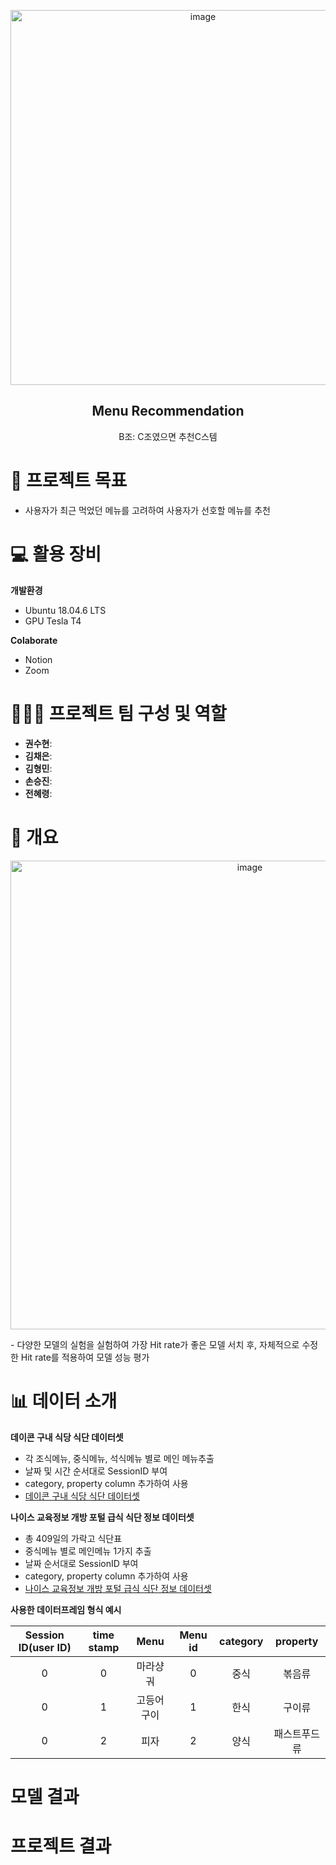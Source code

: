 <p align="center"><img width="600" alt="image" src="https://user-images.githubusercontent.com/61443621/194584545-e3e17f3e-18f0-4d89-8159-dfa0f1fdd402.png"></p>

<div align="center">

  
## Menu Recommendation
B조: C조였으면 추천C스템
  
</div>

# 💫 프로젝트 목표
- 사용자가 최근 먹었던 메뉴를 고려하여 사용자가 선호할 메뉴를 추천

# 💻 활용 장비
**개발환경**
- Ubuntu 18.04.6 LTS
- GPU Tesla T4 
 
**Colaborate**
- Notion
- Zoom

# 🏃🏃‍♂️ 프로젝트 팀 구성 및 역할
- **권수현**: 
- **김채은**: 
- **김형민**:
- **손승진**:
- **전혜령**: 

# 📄 개요
<p align="center"><img width="750" alt="image" src="https://user-images.githubusercontent.com/61443621/194598433-b7329be3-416b-4baa-b34c-683d31ec01c1.png">
</p>
- 다양한 모델의 실험을 실험하여 가장 Hit rate가 좋은 모델 서치 후, 자체적으로 수정한 Hit rate를 적용하여 모델 성능 평가

# 📊 데이터 소개
**데이콘 구내 식당 식단 데이터셋**
- 각 조식메뉴, 중식메뉴, 석식메뉴 별로 메인 메뉴추출
- 날짜 및 시간 순서대로 SessionID 부여
- category, property column 추가하여 사용  
- [데이콘 구내 식당 식단 데이터셋](https://dacon.io/competitions/official/235743/data)

**나이스 교육정보 개방 포털 급식 식단 정보 데이터셋**
- 총 409일의 가락고 식단표 
- 중식메뉴 별로 메인메뉴 1가지 추출
- 날짜 순서대로 SessionID 부여
- category, property column 추가하여 사용  
- [나이스 교육정보 개방 포털 급식 식단 정보 데이터셋](https://open.neis.go.kr/portal/data/service/selectServicePage.do?page=1&rows=10&sortColumn=&sortDirection=&infId=OPEN17320190722180924242823&infSeq=1)

**사용한 데이터프레임 형식 예시**

Session ID(user ID)|time stamp|Menu|Menu id|category|property|
|:---:|:---:|:---:|:---:|:---:|:---:|
|0|0|마라샹궈|0|중식|볶음류|
|0|1|고등어구이|1|한식|구이류|
|0|2|피자|2|양식|패스트푸드류|


# 모델 결과 

# 프로젝트 결과
